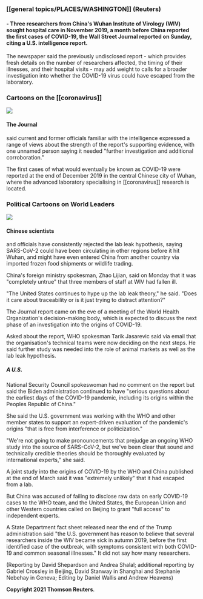 ### [[general topics/PLACES/WASHINGTON]] (Reuters) 
#### - Three researchers from China's Wuhan Institute of Virology (WIV) sought hospital care in November 2019, a month before China reported the first cases of COVID-19, the Wall Street Journal reported on Sunday, citing a U.S. intelligence report.

The newspaper said the previously undisclosed report - which provides fresh details on the number of researchers affected, the timing of their illnesses, and their hospital visits - may add weight to calls for a broader investigation into whether the COVID-19 virus could have escaped from the laboratory.

### Cartoons on the [[coronavirus]]

![](https://www.usnews.com/dims4/USNEWS/87c37e0/2147483647/thumbnail/640x420/quality/85/?url=http%3A%2F%2Fmedia.beam.usnews.com%2F6c%2F09%2F1e02eec04d30aa47143f747efcfd%2F20210603edshe-b.jpg)

#### The Journal 
said current and former officials familiar with the intelligence expressed a range of views about the strength of the report's supporting evidence, with one unnamed person saying it needed "further investigation and additional corroboration."

The first cases of what would eventually be known as COVID-19 were reported at the end of December 2019 in the central Chinese city of Wuhan, where the advanced laboratory specialising in [[coronavirus]] research is located.

### Political Cartoons on World Leaders

![](https://www.usnews.com/dims4/USNEWS/6f86c01/2147483647/thumbnail/640x420/quality/85/?url=http%3A%2F%2Fmedia.beam.usnews.com%2Fc2%2F61%2F2fa7ca224e8482efaf43da61e307%2F20210525edsuc-a.jpg)

#### Chinese scientists 
and officials have consistently rejected the lab leak hypothesis, saying SARS-CoV-2 could have been circulating in other regions before it hit Wuhan, and might have even entered China from another country via imported frozen food shipments or wildlife trading.

China's foreign ministry spokesman, Zhao Lijian, said on Monday that it was "completely untrue" that three members of staff at WIV had fallen ill.

"The United States continues to hype up the lab leak theory," he said. "Does it care about traceability or is it just trying to distract attention?"

The Journal report came on the eve of a meeting of the World Health Organization's decision-making body, which is expected to discuss the next phase of an investigation into the origins of COVID-19.

Asked about the report, WHO spokesman Tarik Jasarevic said via email that the organisation's technical teams were now deciding on the next steps. He said further study was needed into the role of animal markets as well as the lab leak hypothesis.

##### A U.S. 
National Security Council spokeswoman had no comment on the report but said the Biden administration continued to have "serious questions about the earliest days of the COVID-19 pandemic, including its origins within the Peoples Republic of China."

She said the U.S. government was working with the WHO and other member states to support an expert-driven evaluation of the pandemic's origins "that is free from interference or politicization."

"We're not going to make pronouncements that prejudge an ongoing WHO study into the source of SARS-CoV-2, but we've been clear that sound and technically credible theories should be thoroughly evaluated by international experts," she said.

A joint study into the origins of COVID-19 by the WHO and China published at the end of March said it was "extremely unlikely" that it had escaped from a lab.

But China was accused of failing to disclose raw data on early COVID-19 cases to the WHO team, and the United States, the European Union and other Western countries called on Beijing to grant "full access" to independent experts.

A State Department fact sheet released near the end of the Trump administration said "the U.S. government has reason to believe that several researchers inside the WIV became sick in autumn 2019, before the first identified case of the outbreak, with symptoms consistent with both COVID-19 and common seasonal illnesses." It did not say how many researchers.

(Reporting by David Shepardson and Andrea Shalal; additional reporting by Gabriel Crossley in Beijing, David Stanway in Shanghai and Stephanie Nebehay in Geneva; Editing by Daniel Wallis and Andrew Heavens)

**Copyright 2021 Thomson Reuters**.